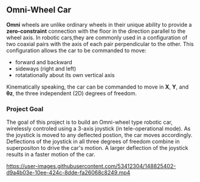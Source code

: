## Omni-Wheel Car

**Omni** wheels are unlike ordinary wheels in their unique ability to provide a **zero-constraint** connection with the floor in the direction parallel to the wheel axis. In robotic cars,they are commonly used in a configuration of two coaxial pairs with the axis of each pair perpendicular to the other.
This configuration allows the car to be commanded to move:
* forward and backward
* sideways (right and left)
* rotatationally about its own vertical axis

Kinematically speaking, the car can be commanded to move in **X**, **Y**, and **θz**, the three independent (2D) degrees of freedom. 

### Project Goal

The goal of this project is to build an Omni-wheel type robotic car, wirelessly controled using a 3-axis joystick (in tele-operational mode). As the joystick is moved to any deflected postion, the car moves accordingly. Deflections of the joystick in all three degrees of freedom combine in superpositon to drive the car's motion. A larger deflection of the joystick results in a faster motion of the car.

https://user-images.githubusercontent.com/53412304/148825402-d9a4b03e-10ee-424c-8dde-fa26068c8249.mp4
